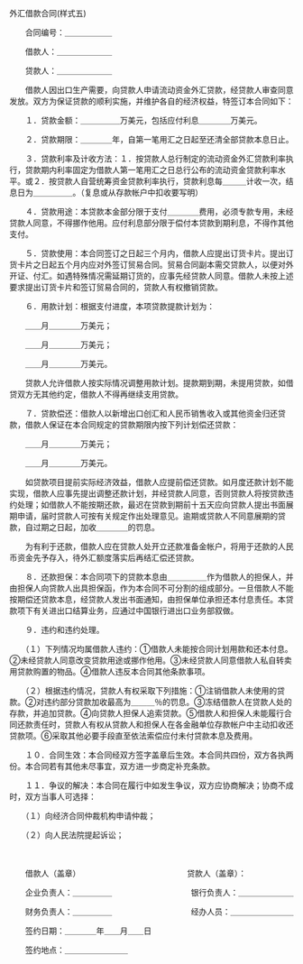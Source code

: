 



外汇借款合同(样式五)



 

　　合同编号：＿＿＿＿＿＿

　　借款人：＿＿＿＿＿＿＿

　　贷款人：＿＿＿＿＿＿＿　　

　　借款人因出口生产需要，向贷款人申请流动资金外汇贷款，经贷款人审查同意发放。双方为保证贷款的顺利实施，并维护各自的经济权益，特签订本合同如下：

　　１．贷款金额：＿＿＿＿＿万美元，包括应付利息＿＿＿＿万美元。

　　２．贷款期限：＿＿＿＿年，自第一笔用汇之日起至还清全部贷款本息日止。

　　３．贷款利率及计收方法：１．按贷款人总行制定的流动资金外汇贷款利率执行，贷款期内利率固定为借款人第一笔用汇之日总行公布的流动资金贷款利率水平。或２．按贷款人自营统筹资金贷款利率执行，贷款利息每＿＿＿计收一次，结息日为＿＿＿＿＿。（复息或从存款帐户中扣收要写明）

　　４．贷款用途：本贷款本金部分限于支付＿＿＿＿费用，必须专款专用，未经贷款人同意，不得挪作他用。应付利息部分限于偿付本贷款到期利息，不得作其他支付。

　　５．贷款使用：本合同签订之日起三个月内，借款人应提出订货卡片。提出订货卡片之日起五个月内应对外签订贸易合同。贸易合同副本需交贷款人，以便对外开证、付汇。如遇特殊情况需延期订货的，应事先经贷款人同意。借款人未按上述要求提出订货卡片和签订贸易合同的，贷款人有权撤销贷款。

　　６．用款计划：根据支付进度，本项贷款提款计划为：

　　＿＿月＿＿＿＿万美元；

　　＿＿月＿＿＿＿万美元；

　　＿＿月＿＿＿＿万美元。

　　贷款人允许借款人按实际情况调整用款计划。提款期到期，未提用贷款，如借贷双方无其他约定，借款人不得再继续支用贷款。

　　７．贷款偿还：借款人以新增出口创汇和人民币销售收入或其他资金归还贷款，借款人保证在本合同规定的贷款期限内按下列计划偿还贷款：

　　＿＿月＿＿＿＿万美元；

　　＿＿月＿＿＿＿万美元。

　　如贷款项目提前实际经济效益，借款人应提前偿还贷款。如月度还款计划不能实现，借款人应事先提出调整还款计划，并经贷款人同意，否则贷款人将按贷款违约处理；如借款人不能按期还款，最迟在贷款到期前十五天应向贷款人提出书面展期申请，届时贷款人可按有关规定作出处理意见。逾期或贷款人不同意展期的贷款，自过期之日起，加收＿＿＿＿的罚息。

　　为有利于还款，借款人应在贷款人处开立还款准备金帐户，将用于还款的人民币资金先予存入，待外汇额度落实后再结汇偿还贷款。

　　８．还款担保：本合同项下的贷款本息由＿＿＿＿＿作为借款人的担保人，并由担保人向贷款人出具担保函，作为本合同不可分割的组成部分。一旦借款人不能按期偿还贷款本息，经贷款人发出书面通知，由担保单位承担还本付息责任。本贷款项下有关进出口结算业务，应通过中国银行进出口业务部叙做。

　　９．违约和违约处理。

　　（１）下列情况均属借款人违约：①借款人未能按合同计划用款和还本付息。②未经贷款人同意改变贷款用途或挪作他用。③未经贷款人同意借款人私自转卖用贷款购置的物品。④借款人违反本合同其他条款事项。

　　（２）根据违约情况，贷款人有权采取下列措施：①注销借款人未使用的贷款。②对违约部分贷款加收最高为＿＿＿％的罚息。③冻结借款人在贷款人处的存款，并追加贷款。④向贷款人担保人追索贷款。⑤借款人和担保人未能履行合同还款责任时，贷款人有权从贷款人和担保人在各金融单位存款帐户中主动扣收还贷款项。⑥采取其他必要手段直至依法索偿应付未付贷款本息及费用。

　　１０．合同生效：本合同经双方签字盖章后生效。本合同共四份，双方各执两份。本合同若有其他未尽事宜，双方进一步商定补充条款。

　　１１．争议的解决：本合同在履行中如发生争议，双方应协商解决；协商不成时，双方当事人可选择：

　　（１）向经济合同仲裁机构申请仲裁；

　　（２）向人民法院提起诉讼；　　

　　

　　借款人（盖章）　　　　　　　　　　　　　　贷款人（盖章）：

　　企业负责人：＿＿＿＿＿　　　　　　　　　　银行负责人：＿＿＿＿＿＿＿

　　财务负责人：＿＿＿＿＿　　　　　　　　　　经办人员：＿＿＿＿＿＿＿＿

　　签约日期：＿＿＿＿年＿＿月＿＿日

　　签约地点：＿＿＿＿＿＿＿＿